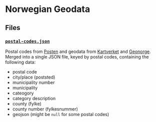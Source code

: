 # Norwegian Geodata

## Files

### [`postal-codes.json`](postal-codes.json)

Postal codes from [Posten](https://www.bring.no/postnummerregister-ansi.txt) and geodata from [Kartverket](https://ws.geonorge.no/kommuneinfo/v1/) and [Geonorge](https://kartkatalog.geonorge.no/metadata/postnummeromraader/462a5297-33ef-438a-82a5-07fff5799be3). Merged into a single JSON file, keyed by postal codes, containing the following data:

- postal code
- city/place (poststed)
- municipality number
- municipality
- cateogory
- category description
- county (fylke)
- county number (fylkesnummer)
- geojson (might be `null` for some postal codes)
